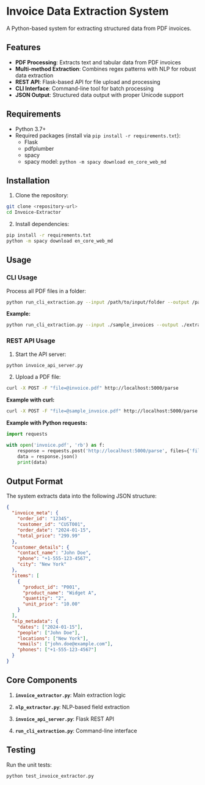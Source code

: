 # Invoice Data Extraction System

A Python-based system for extracting structured data from PDF invoices.

## Features

- **PDF Processing**: Extracts text and tabular data from PDF invoices
- **Multi-method Extraction**: Combines regex patterns with NLP for robust data extraction
- **REST API**: Flask-based API for file upload and processing
- **CLI Interface**: Command-line tool for batch processing
- **JSON Output**: Structured data output with proper Unicode support

## Requirements

- Python 3.7+
- Required packages (install via `pip install -r requirements.txt`):
  - Flask
  - pdfplumber
  - spacy
  - spacy model: `python -m spacy download en_core_web_md`

## Installation

1. Clone the repository:
```bash
git clone <repository-url>
cd Invoice-Extractor
```

2. Install dependencies:
```bash
pip install -r requirements.txt
python -m spacy download en_core_web_md
```

## Usage

### CLI Usage

Process all PDF files in a folder:

```bash
python run_cli_extraction.py --input /path/to/input/folder --output /path/to/output/folder
```

**Example:**
```bash
python run_cli_extraction.py --input ./sample_invoices --output ./extracted_data
```

### REST API Usage

1. Start the API server:
```bash
python invoice_api_server.py
```

2. Upload a PDF file:
```bash
curl -X POST -F "file=@invoice.pdf" http://localhost:5000/parse
```

**Example with curl:**
```bash
curl -X POST -F "file=@sample_invoice.pdf" http://localhost:5000/parse -o output.json
```

**Example with Python requests:**
```python
import requests

with open('invoice.pdf', 'rb') as f:
    response = requests.post('http://localhost:5000/parse', files={'file': f})
    data = response.json()
    print(data)
```

## Output Format

The system extracts data into the following JSON structure:

```json
{
  "invoice_meta": {
    "order_id": "12345",
    "customer_id": "CUST001",
    "order_date": "2024-01-15",
    "total_price": "299.99"
  },
  "customer_details": {
    "contact_name": "John Doe",
    "phone": "+1-555-123-4567",
    "city": "New York"
  },
  "items": [
    {
      "product_id": "P001",
      "product_name": "Widget A",
      "quantity": "2",
      "unit_price": "10.00"
    }
  ],
  "nlp_metadata": {
    "dates": ["2024-01-15"],
    "people": ["John Doe"],
    "locations": ["New York"],
    "emails": ["john.doe@example.com"],
    "phones": ["+1-555-123-4567"]
  }
}
```
## Core Components
1. **`invoice_extractor.py`**: Main extraction logic

2. **`nlp_extractor.py`**: NLP-based field extraction

3. **`invoice_api_server.py`**: Flask REST API

4. **`run_cli_extraction.py`**: Command-line interface



## Testing

Run the unit tests:

```bash
python test_invoice_extractor.py
```


